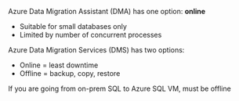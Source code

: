 Azure Data Migration Assistant (DMA) has one option: **online**
- Suitable for small databases only
- Limited by number of concurrent processes 

Azure Data Migration Services (DMS) has two options:
* Online = least downtime
* Offline = backup, copy, restore

If you are going from on-prem SQL to Azure SQL VM, must be offline
